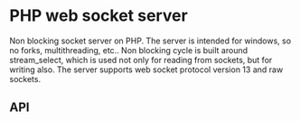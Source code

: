 # PHP web socket server
Non blocking socket server on PHP.
The server is intended for windows, so no forks, multithreading, etc..
Non blocking cycle is built around stream_select, which is used not only for reading from sockets, but for writing also.
The server supports web socket protocol version 13 and raw sockets.
## API
